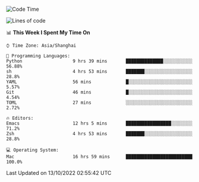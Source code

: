<!--START_SECTION:waka-->
![Code Time](http://img.shields.io/badge/Code%20Time-910%20hrs%2028%20mins-blue)

![Lines of code](https://img.shields.io/badge/From%20Hello%20World%20I%27ve%20Written-22%20Thousand%20lines%20of%20code-blue)

📊 **This Week I Spent My Time On** 

```text
⌚︎ Time Zone: Asia/Shanghai

💬 Programming Languages: 
Python                   9 hrs 39 mins       ██████████████░░░░░░░░░░░   56.88% 
sh                       4 hrs 53 mins       ███████░░░░░░░░░░░░░░░░░░   28.8% 
YAML                     56 mins             █░░░░░░░░░░░░░░░░░░░░░░░░   5.57% 
Git                      46 mins             █░░░░░░░░░░░░░░░░░░░░░░░░   4.54% 
TOML                     27 mins             ░░░░░░░░░░░░░░░░░░░░░░░░░   2.72%

🔥 Editors: 
Emacs                    12 hrs 5 mins       █████████████████░░░░░░░░   71.2% 
Zsh                      4 hrs 53 mins       ███████░░░░░░░░░░░░░░░░░░   28.8%

💻 Operating System: 
Mac                      16 hrs 59 mins      █████████████████████████   100.0%

```


 Last Updated on 13/10/2022 02:55:42 UTC
<!--END_SECTION:waka-->
